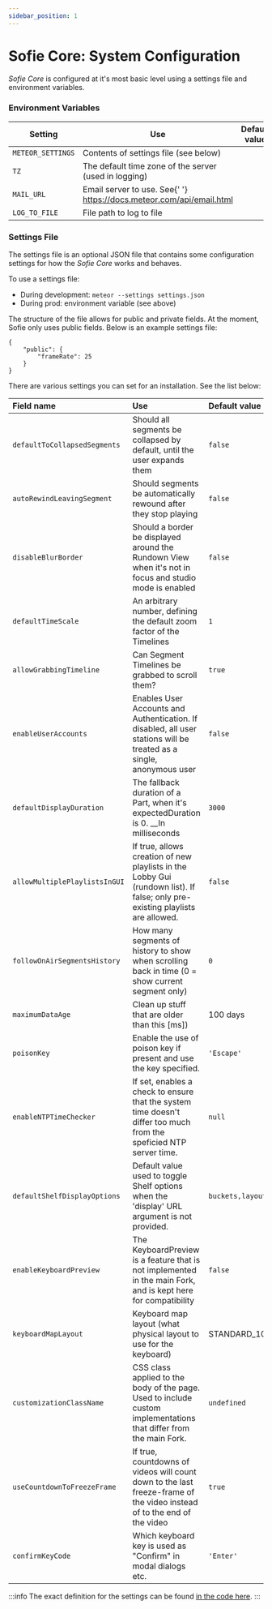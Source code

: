 ```yaml
---
sidebar_position: 1
---
```


# Sofie Core: System Configuration

_Sofie&nbsp;Core_ is configured at it's most basic level using a settings file and environment variables.

### Environment Variables

<table>
	<thead>
		<tr>
			<th>Setting</th>
			<th>Use</th>
			<th>Default value</th>
			<th>Example</th>
		</tr>
	</thead>
	<tbody>
		<tr>
			<td>
				<code>METEOR_SETTINGS</code>
			</td>
			<td>Contents of settings file (see below)</td>
			<td></td>
			<td>
				<code>$(cat settings.json)</code>
			</td>
		</tr>
		<tr>
			<td>
				<code>TZ</code>
			</td>
			<td>The default time zone of the server (used in logging)</td>
			<td></td>
			<td>
				<code>Europe/Amsterdam</code>
			</td>
		</tr>
		<tr>
			<td>
				<code>MAIL_URL</code>
			</td>
			<td>
				Email server to use. See{' '}
				<a href="https://docs.meteor.com/api/email.html">https://docs.meteor.com/api/email.html</a>
			</td>
			<td></td>
			<td>
				<code>smtps://USERNAME:PASSWORD@HOST:PORT</code>
			</td>
		</tr>
		<tr>
			<td>
				<code>LOG_TO_FILE</code>
			</td>
			<td>File path to log to file</td>
			<td></td>
			<td>
				<code>/logs/core/</code>
			</td>
		</tr>
	</tbody>
</table>

### Settings File

The settings file is an optional JSON file that contains some configuration settings for how the _Sofie&nbsp;Core_ works and behaves.

To use a settings file:

- During development: `meteor --settings settings.json`
- During prod: environment variable \(see above\)

The structure of the file allows for public and private fields. At the moment, Sofie only uses public fields. Below is an example settings file:

```text
{
    "public": {
        "frameRate": 25
    }
}
```

There are various settings you can set for an installation. See the list below:

| **Field name**                | Use                                                                                                                           | Default value                          |
| :---------------------------- | :---------------------------------------------------------------------------------------------------------------------------- | :------------------------------------- |
| `defaultToCollapsedSegments`  | Should all segments be collapsed by default, until the user expands them                                                      | `false`                                |
| `autoRewindLeavingSegment`    | Should segments be automatically rewound after they stop playing                                                              | `false`                                |
| `disableBlurBorder`           | Should a border be displayed around the Rundown View when it's not in focus and studio mode is enabled                        | `false`                                |
| `defaultTimeScale`            | An arbitrary number, defining the default zoom factor of the Timelines                                                        | `1`                                    |
| `allowGrabbingTimeline`       | Can Segment Timelines be grabbed to scroll them?                                                                              | `true`                                 |
| `enableUserAccounts`          | Enables User Accounts and Authentication. If disabled, all user stations will be treated as a single, anonymous user          | `false`                                |
| `defaultDisplayDuration`      | The fallback duration of a Part, when it's expectedDuration is 0. \_\_In milliseconds                                         | `3000`                                 |
| `allowMultiplePlaylistsInGUI` | If true, allows creation of new playlists in the Lobby Gui (rundown list). If false; only pre-existing playlists are allowed. | `false`                                |
| `followOnAirSegmentsHistory`  | How many segments of history to show when scrolling back in time (0 = show current segment only)                              | `0`                                    |
| `maximumDataAge`              | Clean up stuff that are older than this [ms])                                                                                 | 100 days                               |
| `poisonKey`                   | Enable the use of poison key if present and use the key specified.                                                            | `'Escape'`                             |
| `enableNTPTimeChecker`        | If set, enables a check to ensure that the system time doesn't differ too much from the speficied NTP server time.            | `null`                                 |
| `defaultShelfDisplayOptions`  | Default value used to toggle Shelf options when the 'display' URL argument is not provided.                                   | `buckets,layout,shelfLayout,inspector` |
| `enableKeyboardPreview`       | The KeyboardPreview is a feature that is not implemented in the main Fork, and is kept here for compatibility                 | `false`                                |
| `keyboardMapLayout`           | Keyboard map layout (what physical layout to use for the keyboard)                                                            | STANDARD_102_TKL                       |
| `customizationClassName`      | CSS class applied to the body of the page. Used to include custom implementations that differ from the main Fork.             | `undefined`                            |
| `useCountdownToFreezeFrame`   | If true, countdowns of videos will count down to the last freeze-frame of the video instead of to the end of the video        | `true`                                 |
| `confirmKeyCode`              | Which keyboard key is used as "Confirm" in modal dialogs etc.                                                                 | `'Enter'`                              |

:::info
The exact definition for the settings can be found [in the code here](https://github.com/nrkno/sofie-core/blob/master/meteor/lib/Settings.ts#L12).
:::
